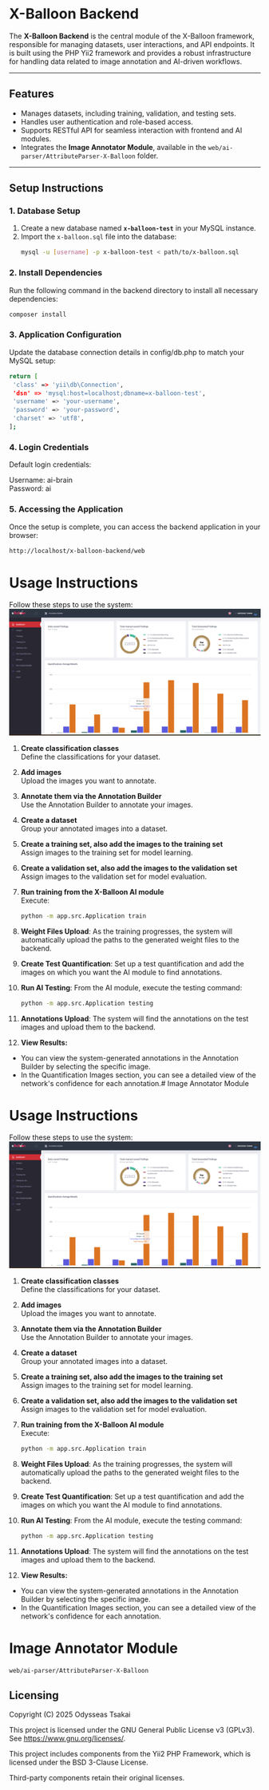 # X-Balloon Backend

The **X-Balloon Backend** is the central module of the X-Balloon framework, responsible for managing datasets, user
interactions, and API endpoints. It is built using the PHP Yii2 framework and provides a robust infrastructure for
handling data related to image annotation and AI-driven workflows.

---

## Features

- Manages datasets, including training, validation, and testing sets.
- Handles user authentication and role-based access.
- Supports RESTful API for seamless interaction with frontend and AI modules.
- Integrates the **Image Annotator Module**, available in the `web/ai-parser/AttributeParser-X-Balloon` folder.

---

## Setup Instructions

### 1. Database Setup

1. Create a new database named **`x-balloon-test`** in your MySQL instance.
2. Import the `x-balloon.sql` file into the database:
   ```bash
   mysql -u [username] -p x-balloon-test < path/to/x-balloon.sql
   ```

### 2. Install Dependencies

Run the following command in the backend directory to install all necessary dependencies:

   ```bash
composer install
 ```

### 3. Application Configuration

Update the database connection details in config/db.php to match your MySQL setup:

   ```bash
return [
    'class' => 'yii\db\Connection',
    'dsn' => 'mysql:host=localhost;dbname=x-balloon-test',
    'username' => 'your-username',
    'password' => 'your-password',
    'charset' => 'utf8',
];
 ```

### 4. Login Credentials

Default login credentials:

Username: ai-brain <br/>
Password: ai

### 5. Accessing the Application

Once the setup is complete, you can access the backend application in your browser:

   ```bash
http://localhost/x-balloon-backend/web
```
# Usage Instructions

Follow these steps to use the system:
![img.png](img.png)

1. **Create classification classes**  
   Define the classifications for your dataset.

2. **Add images**  
   Upload the images you want to annotate.

3. **Annotate them via the Annotation Builder**  
   Use the Annotation Builder to annotate your images.

4. **Create a dataset**  
   Group your annotated images into a dataset.

5. **Create a training set, also add the images to the training set**  
   Assign images to the training set for model learning.

6. **Create a validation set, also add the images to the validation set**  
   Assign images to the validation set for model evaluation.

7. **Run training from the X-Balloon AI module**  
   Execute:
    ```bash
    python -m app.src.Application train
    ```

8. **Weight Files Upload**: As the training progresses, the system will automatically upload the paths to the generated weight files to the backend.
9. **Create Test Quantification**: Set up a test quantification and add the images on which you want the AI module to find annotations.
10. **Run AI Testing**: From the AI module, execute the testing command:
    ```bash
    python -m app.src.Application testing
    ```
11. **Annotations Upload**: The system will find the annotations on the test images and upload them to the backend.

12. **View Results:**
- You can view the system-generated annotations in the Annotation Builder by selecting the specific image.
- In the Quantification Images section, you can see a detailed view of the network's confidence for each annotation.# Image Annotator Module


# Usage Instructions

Follow these steps to use the system:
![img.png](img.png)

1. **Create classification classes**  
   Define the classifications for your dataset.

2. **Add images**  
   Upload the images you want to annotate.

3. **Annotate them via the Annotation Builder**  
   Use the Annotation Builder to annotate your images.

4. **Create a dataset**  
   Group your annotated images into a dataset.

5. **Create a training set, also add the images to the training set**  
   Assign images to the training set for model learning.

6. **Create a validation set, also add the images to the validation set**  
   Assign images to the validation set for model evaluation.

7. **Run training from the X-Balloon AI module**  
   Execute:
    ```bash
    python -m app.src.Application train
    ```

8. **Weight Files Upload**: As the training progresses, the system will automatically upload the paths to the generated weight files to the backend.
9. **Create Test Quantification**: Set up a test quantification and add the images on which you want the AI module to find annotations.
10. **Run AI Testing**: From the AI module, execute the testing command:
    ```bash
    python -m app.src.Application testing
    ```
11. **Annotations Upload**: The system will find the annotations on the test images and upload them to the backend.    

12. **View Results:**
  - You can view the system-generated annotations in the Annotation Builder by selecting the specific image.
  - In the Quantification Images section, you can see a detailed view of the network's confidence for each annotation.

# Image Annotator Module

```bash
web/ai-parser/AttributeParser-X-Balloon
```


## Licensing
Copyright (C) 2025 Odysseas Tsakai

This project is licensed under the GNU General Public License v3 (GPLv3).
See <https://www.gnu.org/licenses/>.

This project includes components from the Yii2 PHP Framework,
which is licensed under the BSD 3-Clause License.

Third-party components retain their original licenses.
